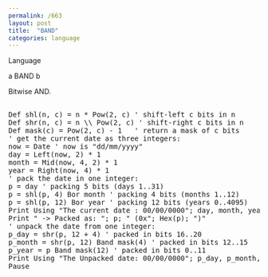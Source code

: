 ```yaml
---
permalink: /663
layout: post
title:  "BAND"
categories: language
---
```

Language

a BAND b

Bitwise AND.

<pre>

Def shl(n, c) = n * Pow(2, c) ' shift-left c bits in n
Def shr(n, c) = n \\ Pow(2, c) ' shift-right c bits in n
Def mask(c) = Pow(2, c) - 1   ' return a mask of c bits
' get the current date as three integers:
now = Date ' now is "dd/mm/yyyy"
day = Left(now, 2) * 1
month = Mid(now, 4, 2) * 1
year = Right(now, 4) * 1
' pack the date in one integer:
p = day ' packing 5 bits (days 1..31)
p = shl(p, 4) Bor month ' packing 4 bits (months 1..12)
p = shl(p, 12) Bor year ' packing 12 bits (years 0..4095)
Print Using "The current date : 00/00/0000"; day, month, year;
Print " -> Packed as: "; p; " (0x"; Hex(p); ")"
' unpack the date from one integer:
p_day = shr(p, 12 + 4) ' packed in bits 16..20
p_month = shr(p, 12) Band mask(4) ' packed in bits 12..15
p_year = p Band mask(12) ' packed in bits 0..11
Print Using "The Unpacked date: 00/00/0000"; p_day, p_month, p_year;
Pause

</pre>

